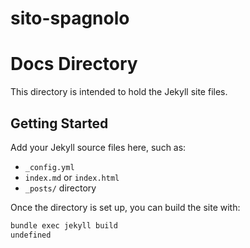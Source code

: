 # sito-spagnolo
# Docs Directory

This directory is intended to hold the Jekyll site files.

## Getting Started

Add your Jekyll source files here, such as:
- `_config.yml`
- `index.md` or `index.html`
- `_posts/` directory

Once the directory is set up, you can build the site with:

```bash
bundle exec jekyll build
undefined
